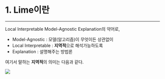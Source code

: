 # 1. Lime이란
---
Local Interpretable Model-Agnostic Explanation의 약어로,
- Model-Agnostic : 모델(알고리즘)이 무엇이든 상관없이
- Local Interpretable : **지역적**으로 해석가능하도록
- Explanation : 설명해주는 방법론

여기서 말하는 **지역적**의 의미는 다음과 같다.

<img src="/image/lime_graph.png">
